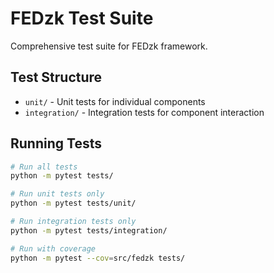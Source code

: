 # FEDzk Test Suite

Comprehensive test suite for FEDzk framework.

## Test Structure

- `unit/` - Unit tests for individual components
- `integration/` - Integration tests for component interaction

## Running Tests

```bash
# Run all tests
python -m pytest tests/

# Run unit tests only
python -m pytest tests/unit/

# Run integration tests only
python -m pytest tests/integration/

# Run with coverage
python -m pytest --cov=src/fedzk tests/
```
